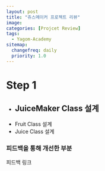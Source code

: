 ```yaml
---
layout: post
title: "쥬스메이커 프로젝트 리뷰"
image:
categories: [Projcet Review]
tags: 
  - Yagom-Academy
sitemap:
  changefreq: daily
  priority: 1.0
---
```


# Step 1

- JuiceMaker Class 설계
  - 
- Fruit Class 설계
- Juice Class 설계



### 피드백을 통해 개선한 부분

피드백 링크



